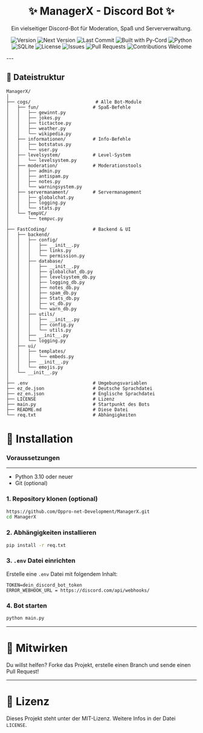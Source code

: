<div align="center">
<h1> ✨ ManagerX - Discord Bot ✨ </h1>

Ein vielseitiger Discord-Bot für Moderation, Spaß und Serververwaltung.

![Version](https://img.shields.io/badge/Version-1.3.1-blue?style=for-the-badge)
![Next Version](https://img.shields.io/badge/Next%20Version-V1.4-green?style=for-the-badge)
![Last Commit](https://img.shields.io/github/last-commit/Oppro-net-Development/ManagerX?style=for-the-badge)
![Built with Py-Cord](https://img.shields.io/badge/Built%20with-py--cord-7289DA?style=for-the-badge&logo=discord&logoColor=white)
![Python](https://img.shields.io/badge/Python-3.11-blue?style=for-the-badge&logo=python&logoColor=white)
![SQLite](https://img.shields.io/badge/Database-SQLite-lightgrey?style=for-the-badge&logo=sqlite&logoColor=003B57)
![License](https://img.shields.io/github/license/Oppro-net-Development/ManagerX?style=for-the-badge)
![Issues](https://img.shields.io/github/issues/Oppro-net-Development/ManagerX?style=for-the-badge)
![Pull Requests](https://img.shields.io/github/issues-pr/Oppro-net-Development/ManagerX?style=for-the-badge)
![Contributions Welcome](https://img.shields.io/badge/Contributions-Welcome-ff69b4?style=for-the-badge)

</div>
---

## 📁 Dateistruktur

```plaintext
ManagerX/
│
├── cogs/                        # Alle Bot-Module
│   ├── fun/                    # Spaß-Befehle
│   │   ├── gewinnt.py
│   │   ├── jokes.py
│   │   ├── tictactoe.py
│   │   ├── weather.py
│   │   └── wikipedia.py
│   ├── informationen/          # Info-Befehle
│   │   ├── botstatus.py
│   │   └── user.py
│   ├── levelsystem/            # Level-System
│   │   └── levelsystem.py
│   ├── moderation/             # Moderationstools
│   │   ├── admin.py
│   │   ├── antispam.py
│   │   ├── notes.py
│   │   └── warningsystem.py
│   ├── servermanament/         # Servermanagement
│   │   ├── globalchat.py
│   │   ├── logging.py
│   │   └── stats.py
│   └── TempVC/
│       └── tempvc.py
│
├── FastCoding/                 # Backend & UI
│   ├── backend/
│   │   ├── config/
│   │   │   ├── __init__.py
│   │   │   ├── links.py
│   │   │   └── permission.py
│   │   ├── database/
│   │   │   ├── __init__.py
│   │   │   ├── globalchat_db.py
│   │   │   ├── levelsystem_db.py
│   │   │   ├── logging_db.py
│   │   │   ├── notes_db.py
│   │   │   ├── spam_db.py
│   │   │   ├── Stats_db.py
│   │   │   ├── vc_db.py
│   │   │   └── warn_db.py
│   │   ├── utils/
│   │   │   ├── __init__.py
│   │   │   ├── config.py
│   │   │   └── utils.py
│   │   ├── __init__.py
│   │   └── logging.py
│   ├── ui/
│   │   ├── templates/
│   │   │   └── embeds.py
│   │   ├── __init__.py
│   │   └── emojis.py
│   └── __init__.py
│
├── .env                        # Umgebungsvariablen
├── ez_de.json                  # Deutsche Sprachdatei
├── ez_en.json                  # Englische Sprachdatei
├── LICENSE                     # Lizenz
├── main.py                     # Startpunkt des Bots
├── README.md                   # Diese Datei
└── req.txt                     # Abhängigkeiten
```

# 🚀 Installation
### Voraussetzungen

---

- Python 3.10 oder neuer
- Git (optional)

### 1. Repository klonen (optional)
```bash
https://github.com/Oppro-net-Development/ManagerX.git
cd ManagerX
```

### 2. Abhängigkeiten installieren
```bash
pip install -r req.txt
```

### 3. ```.env``` Datei einrichten
Erstelle eine ```.env``` Datei mit folgendem Inhalt:
```env
TOKEN=dein_discord_bot_token
ERROR_WEBHOOK_URL = https://discord.com/api/webhooks/
```

### 4. Bot starten
```bash
python main.py
```

---

# 🤝 Mitwirken
Du willst helfen? Forke das Projekt, erstelle einen Branch und sende einen Pull Request!

---

# 📜 Lizenz
Dieses Projekt steht unter der MIT-Lizenz. Weitere Infos in der Datei ```LICENSE```.
